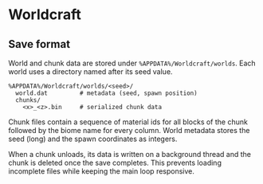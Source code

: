 # Worldcraft

## Save format

World and chunk data are stored under `%APPDATA%/Worldcraft/worlds`.
Each world uses a directory named after its seed value.

```
%APPDATA%/Worldcraft/worlds/<seed>/
  world.dat         # metadata (seed, spawn position)
  chunks/
    <x>_<z>.bin     # serialized chunk data
```

Chunk files contain a sequence of material ids for all blocks of the chunk
followed by the biome name for every column. World metadata stores the seed
(long) and the spawn coordinates as integers.

When a chunk unloads, its data is written on a background thread and the chunk
is deleted once the save completes. This prevents loading incomplete files while
keeping the main loop responsive.

